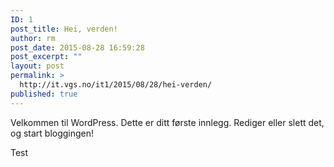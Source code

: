 ```yaml
---
ID: 1
post_title: Hei, verden!
author: rm
post_date: 2015-08-28 16:59:28
post_excerpt: ""
layout: post
permalink: >
  http://it.vgs.no/it1/2015/08/28/hei-verden/
published: true
---
```

Velkommen til WordPress. Dette er ditt første innlegg. Rediger eller slett det, og start bloggingen!

Test